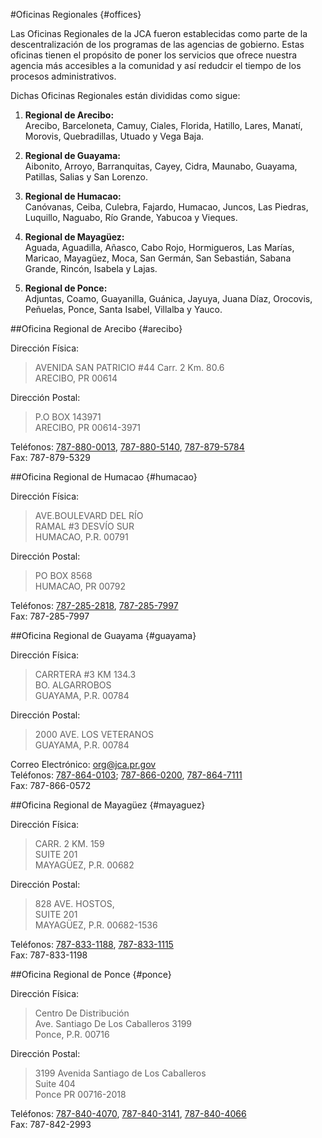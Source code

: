 #Oficinas Regionales {#offices}
 
Las Oficinas Regionales de la JCA fueron establecidas como parte de la descentralización de los programas de las agencias de gobierno.  Estas oficinas tienen el propósito de poner los servicios que ofrece nuestra agencia más accesibles a la comunidad y así redudcir el tiempo de los procesos administrativos.

Dichas Oficinas Regionales están divididas como sigue:

1. **Regional de Arecibo:**  
Arecibo, Barceloneta, Camuy, Ciales, Florida, Hatillo, Lares, Manatí, Morovis, Quebradillas, Utuado y Vega Baja.

2. **Regional de Guayama:**  
Aibonito, Arroyo, Barranquitas, Cayey, Cidra, Maunabo, Guayama, Patillas, Salias y San Lorenzo.

3. **Regional de Humacao:**  
Canóvanas, Ceiba, Culebra, Fajardo, Humacao, Juncos, Las Piedras, Luquillo, Naguabo, Río Grande, Yabucoa y Vieques.

4. **Regional de Mayagüez:**  
Aguada, Aguadilla, Añasco, Cabo Rojo, Hormigueros, Las Marías, Maricao, Mayagüez, Moca, San Germán, San Sebastián, Sabana Grande, Rincón, Isabela y Lajas.

5. **Regional de Ponce:**  
Adjuntas, Coamo, Guayanilla, Guánica, Jayuya, Juana Díaz, Orocovis, Peñuelas, Ponce, Santa Isabel, Villalba y Yauco.

##Oficina Regional de Arecibo {#arecibo}
 
Dirección Física:  

> AVENIDA SAN PATRICIO #44 Carr. 2 Km. 80.6  
ARECIBO, PR 00614

Dirección Postal:  

> P.O BOX 143971  
ARECIBO, PR  00614-3971

Teléfonos: [787-880-0013][2], [787-880-5140][3], [787-879-5784][4]  
Fax: 787-879-5329  
 	
##Oficina Regional de Humacao {#humacao}
 
Dirección Física:  

> AVE.BOULEVARD DEL RÍO  
RAMAL #3 DESVÍO SUR  
HUMACAO, P.R. 00791  
  
Dirección Postal:  

> PO BOX 8568  
HUMACAO, PR 00792  

Teléfonos: [787-285-2818][5], [787-285-7997][6]  
Fax: 787-285-7997  
 	
##Oficina Regional de Guayama {#guayama}
 
Dirección Física:

>CARRTERA #3 KM 134.3  
BO. ALGARROBOS  
GUAYAMA, P.R. 00784  

Dirección Postal:

>2000 AVE. LOS VETERANOS  
GUAYAMA, P.R. 00784  

Correo Electrónico: [org@jca.pr.gov][1]    
Teléfonos: [787-864-0103][7]; [787-866-0200][8], [787-864-7111][9]  
Fax:  787-866-0572  

##Oficina Regional de Mayagüez {#mayaguez}
 
Dirección Física:

>CARR. 2 KM. 159   
SUITE 201  
MAYAGÜEZ, P.R. 00682  

Dirección Postal:

>828 AVE. HOSTOS,   
SUITE 201  
MAYAGÜEZ, P.R. 00682-1536  

Teléfonos: [787-833-1188][10], [787-833-1115][11]  
Fax: 787-833-1198  
 	
##Oficina Regional de Ponce {#ponce}
 
Dirección Física:

>Centro De Distribución  
Ave. Santiago De Los Caballeros 3199  
Ponce, P.R. 00716  

Dirección Postal:

> 3199 Avenida Santiago de Los Caballeros  
Suite 404  
Ponce PR  00716-2018   

Teléfonos: [787-840-4070][12], [787-840-3141][13], [787-840-4066][14]  
Fax: 787-842-2993  


[1]:http://mailto:org@jca.pr.gov
[2]:tel:+17878800013
[3]:tel:+17878805140
[4]:tel:+17878795784
[5]:tel:+17872852818
[6]:tel:+17872857997
[7]:tel:+17878640103
[8]:tel:+17878660200
[9]:tel:+17878647111
[10]:tel:+17878331188
[11]:tel:+17878331115
[12]:tel:+17878404070
[13]:tel:+17878403141
[14]:tel:+17878404066